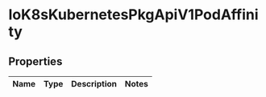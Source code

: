
# IoK8sKubernetesPkgApiV1PodAffinity

## Properties
Name | Type | Description | Notes
------------ | ------------- | ------------- | -------------




